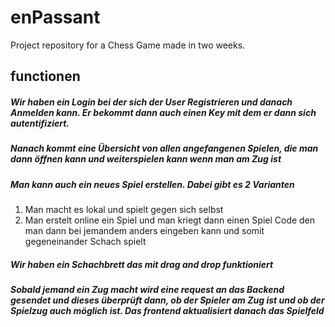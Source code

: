 # enPassant
Project repository for a Chess Game made in two weeks.

## functionen

##### Wir haben ein Login bei der sich der User Registrieren und danach Anmelden kann. Er bekommt dann auch einen Key mit dem er dann sich autentifiziert.

##### Nanach kommt eine Übersicht von allen angefangenen Spielen, die man dann öffnen kann und weiterspielen kann wenn man am Zug ist

##### Man kann auch ein neues Spiel erstellen. Dabei gibt es 2 Varianten
1. Man macht es lokal und  spielt gegen sich selbst
2. Man erstelt online ein Spiel und man kriegt dann einen Spiel Code den man dann bei jemandem anders eingeben kann und somit gegeneinander Schach spielt

##### Wir haben ein Schachbrett das mit drag and drop funktioniert

##### Sobald jemand ein Zug macht wird eine request an das Backend gesendet und dieses überprüft dann, ob der Spieler am Zug ist und ob der Spielzug auch möglich ist. Das frontend aktualisiert danach das Spielfeld

